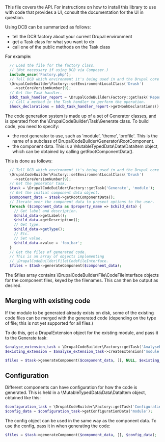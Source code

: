 This file covers the API. For instructions on how to install this library to use
with code that provides a UI, consult the documentation for the UI in question.

Using DCB can be summarized as follows:
- tell the DCB factory about your current Drupal environment
- get a Task class for what you want to do
- call one of the public methods on the Task class

For example:

```php
  // Load the file for the factory class.
  // (Not necessary if using DCB via Composer.)
  include_once('Factory.php');
  // Tell DCB which environment it's being used in and the Drupal core version.
  \DrupalCodeBuilder\Factory::setEnvironmentLocalClass('Drush')
    ->setCoreVersionNumber(9);
  // Get the Task handler.
  $dcb_task_handler_report = \DrupalCodeBuilder\Factory::getTask('ReportHookData');
  // Call a method in the Task handler to perform the operation.
  $hook_declarations = $dcb_task_handler_report->getHookDeclarations();
```

The code generation system is made up of a set of Generator classes, and is
operated from the \DrupalCodeBuilder\Task\Generate class. To build code, you
need to specify:
- the root generator to use, such as 'module', 'theme', 'profile'. This is the
  name of a subclass of DrupalCodeBuilder\Generator\RootComponent.
- the component data. This is a \MutableTypedData\Data\DataItem object, which
  can be obtained by calling getRootComponentData().

This is done as follows:

```php
  // Tell DCB which environment it's being used in and the Drupal core version.
  \DrupalCodeBuilder\Factory::setEnvironmentLocalClass('Drush')
    ->setCoreVersionNumber(9);
  // Get the generator task.
  $task = \DrupalCodeBuilder\Factory::getTask('Generate', 'module');
  // Get the initial component data object.
  $component_data = $task->getRootComponentData();
  // Iterate over the component data to present options to the user.
  foreach ($component_data as $property_name => $child_data) {
    // Get label and description.
    $child_data->getLabel();
    $child_data->getDescription();
    // Get type.
    $child_data->getType();
    // Etc.
    // Set value.
    $child_data->value = 'foo_bar';
  }
  // Get the files of generated code.
  // This is an array of objects implementing
  // \DrupalCodeBuilder\File\CodeFileInterface.
  $files = $task->generateComponent($component_data);
```

The $files array contains \DrupalCodeBuilder\File\CodeFileInterface objects for
the component files, keyed by the filenames. This can then be output as desired.

## Merging with existing code

If the module to be generated already exists on disk, some of the existing code
files can be merged with the generated code (depending on the type of file; this
is not yet supported for all files.)

To do this, get a DrupalExtension object for the existing module, and pass it to
the Generate task:

```php
$analyse_extension_task = \DrupalCodeBuilder\Factory::getTask('AnalyseExtension');
$existing_extension = $analyse_extension_task->createExtension('module', $existing_module_path);

$files = $task->generateComponent($component_data, [], NULL, $existing_extension);
```

## Configuration

Different components can have configuration for how the code is generated. This
is held in a \MutableTypedData\Data\DataItem object, obtained like this:

```php
$configuration_task = \DrupalCodeBuilder\Factory::getTask('Configuration');
$config_data = $configuration_task->getConfigurationData('module');
```

The config object can be used in the same way as the component data. To use
the config, pass it in when generating the code:

```php
$files = $task->generateComponent($component_data, [], $config_data);
```
